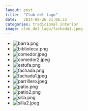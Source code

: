 ```yaml
---
layout: post
title:  "Club del lago"
date:   2014-08-26 21:06:33
categories: tradicional interior
image: club_del_lago/fachada1.jpeg
---
```


<ul class="unstyled">
	<li><img src="{{ site.baseurl }}/images/content/posts/club_del_lago/barra.png" alt="barra.png"></li>
	<li><img src="{{ site.baseurl }}/images/content/posts/club_del_lago/biblioteca.png" alt="biblioteca.png"></li>
	<li><img src="{{ site.baseurl }}/images/content/posts/club_del_lago/comedor.jpeg" alt="comedor.jpeg"></li>
	<li><img src="{{ site.baseurl }}/images/content/posts/club_del_lago/comedor2.jpeg" alt="comedor2.jpeg"></li>
	<li><img src="{{ site.baseurl }}/images/content/posts/club_del_lago/estufa.png" alt="estufa.png"></li>
	<li><img src="{{ site.baseurl }}/images/content/posts/club_del_lago/fachada.png" alt="fachada.png"></li>
	<li><img src="{{ site.baseurl }}/images/content/posts/club_del_lago/fachada1.jpeg" alt="fachada1.jpeg"></li>
	<li><img src="{{ site.baseurl }}/images/content/posts/club_del_lago/parrillero.jpeg" alt="parrillero.jpeg"></li>
	<li><img src="{{ site.baseurl }}/images/content/posts/club_del_lago/patio.png" alt="patio.png"></li>
	<li><img src="{{ site.baseurl }}/images/content/posts/club_del_lago/patio2.png" alt="patio2.png"></li>
	<li><img src="{{ site.baseurl }}/images/content/posts/club_del_lago/silla.png" alt="silla.png"></li>
	<li><img src="{{ site.baseurl }}/images/content/posts/club_del_lago/silla2.jpeg" alt="silla2.jpeg"></li>
</ul>	

